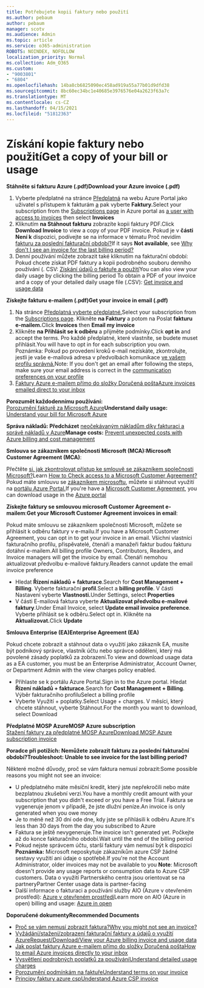 ```yaml
---
title: Potřebujete kopii faktury nebo použití
ms.author: pebaum
author: pebaum
manager: scotv
ms.audience: Admin
ms.topic: article
ms.service: o365-administration
ROBOTS: NOINDEX, NOFOLLOW
localization_priority: Normal
ms.collection: Adm_O365
ms.custom:
- "9003801"
- "6804"
ms.openlocfilehash: 14ba8cb6825090ec458ad919a55a77b01d9dfd38
ms.sourcegitcommit: 8bc60ec34bc1e40685e3976576e04a2623f63a7c
ms.translationtype: MT
ms.contentlocale: cs-CZ
ms.lasthandoff: 04/15/2021
ms.locfileid: "51812363"
---
```

# <a name="get-a-copy-of-your-bill-or-usage"></a><span data-ttu-id="659a8-102">Získání kopie faktury nebo použití</span><span class="sxs-lookup"><span data-stu-id="659a8-102">Get a copy of your bill or usage</span></span>

<span data-ttu-id="659a8-103">**Stáhněte si fakturu Azure (.pdf)**</span><span class="sxs-lookup"><span data-stu-id="659a8-103">**Download your Azure invoice (.pdf)**</span></span>

1. <span data-ttu-id="659a8-104">Vyberte předplatné na stránce [Předplatná](https://portal.azure.com/#blade/Microsoft_Azure_Billing/SubscriptionsBlade) na webu Azure Portal jako uživatel s přístupem k fakturám [a](https://docs.microsoft.com/azure/cost-management-billing/manage/manage-billing-access?WT.mc_id=Portal-Microsoft_Azure_Support) pak vyberte **Faktury.**</span><span class="sxs-lookup"><span data-stu-id="659a8-104">Select your subscription from the [Subscriptions page](https://portal.azure.com/#blade/Microsoft_Azure_Billing/SubscriptionsBlade) in Azure portal as [a user with access to invoices](https://docs.microsoft.com/azure/cost-management-billing/manage/manage-billing-access?WT.mc_id=Portal-Microsoft_Azure_Support) then select **Invoices**</span></span>
2. <span data-ttu-id="659a8-105">Kliknutím **na Stáhnout fakturu** zobrazíte kopii faktury PDF.</span><span class="sxs-lookup"><span data-stu-id="659a8-105">Click **Download Invoice** to view a copy of your PDF invoice.</span></span> <span data-ttu-id="659a8-106">Pokud je v **části Není k** dispozici, podívejte se na informace v tématu Proč nevidím [fakturu za poslední fakturační období?](https://docs.microsoft.com/azure/cost-management-billing/manage/download-azure-invoice-daily-usage-date?WT.mc_id=Portal-Microsoft_Azure_Support#noinvoice)</span><span class="sxs-lookup"><span data-stu-id="659a8-106">If it says **Not available**, see [Why don't I see an invoice for the last billing period?](https://docs.microsoft.com/azure/cost-management-billing/manage/download-azure-invoice-daily-usage-date?WT.mc_id=Portal-Microsoft_Azure_Support#noinvoice)</span></span>
3. <span data-ttu-id="659a8-107">Denní používání můžete zobrazit také kliknutím na fakturační období: Pokud chcete získat PDF faktury a kopii podrobného souboru denního používání (. CSV: [Získání údajů o faktuře a použití](https://docs.microsoft.com/azure/cost-management-billing/manage/download-azure-invoice-daily-usage-date?WT.mc_id=Portal-Microsoft_Azure_Support)</span><span class="sxs-lookup"><span data-stu-id="659a8-107">You can also view your daily usage by clicking the billing period To obtain a PDF of your invoice and a copy of your detailed daily usage file (.CSV): [Get invoice and usage data](https://docs.microsoft.com/azure/cost-management-billing/manage/download-azure-invoice-daily-usage-date?WT.mc_id=Portal-Microsoft_Azure_Support)</span></span>

<span data-ttu-id="659a8-108">**Získejte fakturu e-mailem (.pdf)**</span><span class="sxs-lookup"><span data-stu-id="659a8-108">**Get your invoice in email (.pdf)**</span></span>

1. <span data-ttu-id="659a8-109">Na stránce [Předplatná vyberte předplatné.](https://ms.portal.azure.com/#blade/Microsoft_Azure_Billing/SubscriptionsBlade)</span><span class="sxs-lookup"><span data-stu-id="659a8-109">Select your subscription from the [Subscriptions page](https://ms.portal.azure.com/#blade/Microsoft_Azure_Billing/SubscriptionsBlade).</span></span> <span data-ttu-id="659a8-110">Klikněte **na Faktury** a potom na Poslat **fakturu e-mailem.**</span><span class="sxs-lookup"><span data-stu-id="659a8-110">Click **Invoices** then **Email my invoice**</span></span>
2. <span data-ttu-id="659a8-111">Klikněte **na Přihlásit se k odběru** a přijměte podmínky.</span><span class="sxs-lookup"><span data-stu-id="659a8-111">Click **opt in** and accept the terms.</span></span> <span data-ttu-id="659a8-112">Pro každé předplatné, které vlastníte, se budete muset přihlásit.</span><span class="sxs-lookup"><span data-stu-id="659a8-112">You will have to opt in for each subscription you own.</span></span> <span data-ttu-id="659a8-113">Poznámka: Pokud po provedení kroků e-mail nezískáte, zkontrolujte, jestli je vaše e-mailová adresa v předvolbách komunikace [ve vašem profilu správná.](https://account.windowsazure.com/profile)</span><span class="sxs-lookup"><span data-stu-id="659a8-113">Note: If you don't get an email after following the steps, make sure your email address is correct in the [communication preferences on your profile](https://account.windowsazure.com/profile)</span></span>
3. [<span data-ttu-id="659a8-114">Faktury Azure e-mailem přímo do složky Doručená pošta</span><span class="sxs-lookup"><span data-stu-id="659a8-114">Azure invoices emailed direct to your inbox</span></span>](https://azure.microsoft.com/blog/azure-email-invoices/)

<span data-ttu-id="659a8-115">**Porozumět každodennímu používání:**  
 [Porozumění fakturě za Microsoft Azure](https://docs.microsoft.com/azure/cost-management-billing/understand/review-individual-bill?WT.mc_id=Portal-Microsoft_Azure_Support)</span><span class="sxs-lookup"><span data-stu-id="659a8-115">**Understand daily usage:** 
[Understand your bill for Microsoft Azure](https://docs.microsoft.com/azure/cost-management-billing/understand/review-individual-bill?WT.mc_id=Portal-Microsoft_Azure_Support)</span></span>  

<span data-ttu-id="659a8-116">**Správa nákladů: Předcházet** [neočekávaným nákladům díky fakturaci a správě nákladů v Azure](https://docs.microsoft.com/azure/cost-management-billing/manage/getting-started?WT.mc_id=Portal-Microsoft_Azure_Support)</span><span class="sxs-lookup"><span data-stu-id="659a8-116">**Manage costs:** [Prevent unexpected costs with Azure billing and cost management](https://docs.microsoft.com/azure/cost-management-billing/manage/getting-started?WT.mc_id=Portal-Microsoft_Azure_Support)</span></span>  

<span data-ttu-id="659a8-117">**Smlouva se zákazníkem společnosti Microsoft (MCA):**</span><span class="sxs-lookup"><span data-stu-id="659a8-117">**Microsoft Customer Agreement (MCA)**:</span></span>

<span data-ttu-id="659a8-118">Přečtěte  [si, jak zkontrolovat přístup ke smlouvě se zákazníkem společnosti Microsoft?](https://docs.microsoft.com/azure/cost-management-billing/manage/download-azure-invoice-daily-usage-date?WT.mc_id=Portal-Microsoft_Azure_Support#check-access-to-a-microsoft-customer-agreement)</span><span class="sxs-lookup"><span data-stu-id="659a8-118">Learn  [How to Check access to a Microsoft Customer Agreement?](https://docs.microsoft.com/azure/cost-management-billing/manage/download-azure-invoice-daily-usage-date?WT.mc_id=Portal-Microsoft_Azure_Support#check-access-to-a-microsoft-customer-agreement)</span></span>  
<span data-ttu-id="659a8-119">Pokud máte smlouvu se [zákazníkem microsoftu](https://docs.microsoft.com/azure/cost-management-billing/manage/download-azure-invoice-daily-usage-date?WT.mc_id=Portal-Microsoft_Azure_Support#check-access-to-a-microsoft-customer-agreement), můžete si stáhnout využití na [portálu Azure Portal.](https://portal.azure.com/)</span><span class="sxs-lookup"><span data-stu-id="659a8-119">If you're have a [Microsoft Customer Agreement](https://docs.microsoft.com/azure/cost-management-billing/manage/download-azure-invoice-daily-usage-date?WT.mc_id=Portal-Microsoft_Azure_Support#check-access-to-a-microsoft-customer-agreement), you can download usage in the [Azure portal](https://portal.azure.com/)</span></span>

<span data-ttu-id="659a8-120">**Získejte faktury se smlouvou microsoft Customer Agreement e-mailem**:</span><span class="sxs-lookup"><span data-stu-id="659a8-120">**Get your Microsoft Customer Agreement invoices in email**:</span></span>

<span data-ttu-id="659a8-121">Pokud máte smlouvu se zákazníkem společnosti Microsoft, můžete se přihlásit k odběru faktury v e-mailu.</span><span class="sxs-lookup"><span data-stu-id="659a8-121">If you have a Microsoft Customer Agreement, you can opt in to get your invoice in an email.</span></span> <span data-ttu-id="659a8-122">Všichni vlastníci fakturačního profilu, přispěvatelé, čtenáři a manažeři faktur budou fakturu dotáhní e-mailem.</span><span class="sxs-lookup"><span data-stu-id="659a8-122">All billing profile Owners, Contributors, Readers, and Invoice managers will get the invoice by email.</span></span> <span data-ttu-id="659a8-123">Čtenáři nemohou aktualizovat předvolbu e-mailové faktury.</span><span class="sxs-lookup"><span data-stu-id="659a8-123">Readers cannot update the email invoice preference</span></span>

- <span data-ttu-id="659a8-124">Hledat **Řízení nákladů + fakturace**.</span><span class="sxs-lookup"><span data-stu-id="659a8-124">Search for **Cost Management + Billing**.</span></span> <span data-ttu-id="659a8-125">Vyberte fakturační **profil**.</span><span class="sxs-lookup"><span data-stu-id="659a8-125">Select a **billing profile**.</span></span> <span data-ttu-id="659a8-126">V části Nastavení vyberte **Vlastnosti.**</span><span class="sxs-lookup"><span data-stu-id="659a8-126">Under Settings, select **Properties**</span></span>
- <span data-ttu-id="659a8-127">V části E-mailová faktura vyberte **Aktualizovat předvolbu e-mailové faktury**.</span><span class="sxs-lookup"><span data-stu-id="659a8-127">Under Email Invoice, select **Update email invoice preference**.</span></span> <span data-ttu-id="659a8-128">Vyberte přihlásit se k odběru.</span><span class="sxs-lookup"><span data-stu-id="659a8-128">Select opt in.</span></span> <span data-ttu-id="659a8-129">Klikněte na **Aktualizovat.**</span><span class="sxs-lookup"><span data-stu-id="659a8-129">Click **Update**</span></span>

<span data-ttu-id="659a8-130">**Smlouva Enterprise (EA)**</span><span class="sxs-lookup"><span data-stu-id="659a8-130">**Enterprise Agreement (EA)**</span></span>

<span data-ttu-id="659a8-131">Pokud chcete zobrazit a stáhnout data o využití jako zákazník EA, musíte být podnikový správce, vlastník účtu nebo správce oddělení, který má povolené zásady poplatků za zobrazení.</span><span class="sxs-lookup"><span data-stu-id="659a8-131">To view and download usage data as a EA customer, you must be an Enterprise Administrator, Account Owner, or Department Admin with the view charges policy enabled.</span></span>

- <span data-ttu-id="659a8-132">Přihlaste se k portálu Azure Portal.</span><span class="sxs-lookup"><span data-stu-id="659a8-132">Sign in to the Azure portal.</span></span> <span data-ttu-id="659a8-133">Hledat **Řízení nákladů + fakturace**.</span><span class="sxs-lookup"><span data-stu-id="659a8-133">Search for **Cost Management + Billing**.</span></span> <span data-ttu-id="659a8-134">Výběr fakturačního profilu</span><span class="sxs-lookup"><span data-stu-id="659a8-134">Select a billing profile</span></span>
- <span data-ttu-id="659a8-135">Vyberte Využití + poplatky.</span><span class="sxs-lookup"><span data-stu-id="659a8-135">Select Usage + charges.</span></span> <span data-ttu-id="659a8-136">V měsíci, který chcete stáhnout, vyberte Stáhnout.</span><span class="sxs-lookup"><span data-stu-id="659a8-136">For the month you want to download, select Download</span></span>

<span data-ttu-id="659a8-137">**Předplatné MOSP Azure**</span><span class="sxs-lookup"><span data-stu-id="659a8-137">**MOSP Azure subscription**</span></span>  
[<span data-ttu-id="659a8-138">Stažení faktury za předplatné MOSP Azure</span><span class="sxs-lookup"><span data-stu-id="659a8-138">Download MOSP Azure subscription invoice</span></span>](https://docs.microsoft.com/azure/cost-management-billing/understand/download-azure-invoice?WT.mc_id=Portal-Microsoft_Azure_Support#download-your-mosp-azure-subscription-invoice)

<span data-ttu-id="659a8-139">**Poradce při potížích: Nemůžete zobrazit fakturu za poslední fakturační období?**</span><span class="sxs-lookup"><span data-stu-id="659a8-139">**Troubleshoot: Unable to see invoice for the last billing period?**</span></span>

<span data-ttu-id="659a8-140">Některé možné důvody, proč se vám faktura nemusí zobrazit:</span><span class="sxs-lookup"><span data-stu-id="659a8-140">Some possible reasons you might not see an invoice:</span></span>

- <span data-ttu-id="659a8-141">U předplatného máte měsíční kredit, který jste nepřekročili nebo máte bezplatnou zkušební verzi.</span><span class="sxs-lookup"><span data-stu-id="659a8-141">You have a monthly credit amount with your subscription that you didn't exceed or you have a Free Trial.</span></span> <span data-ttu-id="659a8-142">Faktura se vygeneruje jenom v případě, že jste dlužní peníze.</span><span class="sxs-lookup"><span data-stu-id="659a8-142">An invoice is only generated when you owe money</span></span>
- <span data-ttu-id="659a8-143">Je to méně než 30 dní ode dne, kdy jste se přihlásili k odběru Azure.</span><span class="sxs-lookup"><span data-stu-id="659a8-143">It's less than 30 days from the day you subscribed to Azure</span></span>
- <span data-ttu-id="659a8-144">Faktura se ještě nevygeneruje.</span><span class="sxs-lookup"><span data-stu-id="659a8-144">The invoice isn't generated yet.</span></span> <span data-ttu-id="659a8-145">Počkejte až do konce fakturačního období.</span><span class="sxs-lookup"><span data-stu-id="659a8-145">Wait until the end of the billing period</span></span>
- <span data-ttu-id="659a8-146">Pokud nejste správcem účtu, starší faktury vám nemusí být k dispozici **Poznámka:** Microsoft neposkytuje zákazníkům azure CSP žádné sestavy využití ani údaje o spotřebě.</span><span class="sxs-lookup"><span data-stu-id="659a8-146">If you're not the Account Administrator, older invoices may not be available to you **Note**: Microsoft doesn't provide any usage reports or consumption data to Azure CSP customers.</span></span> <span data-ttu-id="659a8-147">Data o využití Partnerského centra jsou orientovat se na partnery</span><span class="sxs-lookup"><span data-stu-id="659a8-147">Partner Center usage data is partner-facing</span></span>
- <span data-ttu-id="659a8-148">Další informace o fakturaci a používání služby AIO (Azure v otevřeném prostředí): [Azure v otevřeném prostředí](https://azure.microsoft.com/offers/ms-azr-0111p/)</span><span class="sxs-lookup"><span data-stu-id="659a8-148">Learn more on AIO (Azure in open) billing and usage: [Azure in open](https://azure.microsoft.com/offers/ms-azr-0111p/)</span></span>

<span data-ttu-id="659a8-149">**Doporučené dokumenty**</span><span class="sxs-lookup"><span data-stu-id="659a8-149">**Recommended Documents**</span></span>

- [<span data-ttu-id="659a8-150">Proč se vám nemusí zobrazit faktura?</span><span class="sxs-lookup"><span data-stu-id="659a8-150">Why you might not see an invoice?</span></span>](https://docs.microsoft.com/azure/cost-management-billing/understand/download-azure-invoice?WT.mc_id=Portal-Microsoft_Azure_Support#noinvoice)
- [<span data-ttu-id="659a8-151">Vyžádání/stažení/zobrazení fakturační faktury a údajů o využití Azure</span><span class="sxs-lookup"><span data-stu-id="659a8-151">Request/Download/View your Azure billing invoice and usage data</span></span>](https://docs.microsoft.com/azure/cost-management-billing/manage/download-azure-invoice-daily-usage-date?WT.mc_id=Portal-Microsoft_Azure_Support)
- [<span data-ttu-id="659a8-152">Jak poslat faktury Azure e-mailem přímo do složky Doručená pošta</span><span class="sxs-lookup"><span data-stu-id="659a8-152">How to email Azure invoices directly to your inbox</span></span>](https://docs.microsoft.com/azure/cost-management-billing/manage/download-azure-invoice-daily-usage-date?WT.mc_id=Portal-Microsoft_Azure_Support)
- [<span data-ttu-id="659a8-153">Vysvětlení podrobných poplatků za používání</span><span class="sxs-lookup"><span data-stu-id="659a8-153">Understand detailed usage charges</span></span>](https://docs.microsoft.com/azure/cost-management-billing/understand/review-individual-bill?WT.mc_id=Portal-Microsoft_Azure_Support#csv)
- [<span data-ttu-id="659a8-154">Porozumění podmínkám na faktuře</span><span class="sxs-lookup"><span data-stu-id="659a8-154">Understand terms on your invoice</span></span>](https://docs.microsoft.com/azure/cost-management-billing/understand/understand-invoice?WT.mc_id=Portal-Microsoft_Azure_Support)
- [<span data-ttu-id="659a8-155">Principy faktury azure csp</span><span class="sxs-lookup"><span data-stu-id="659a8-155">Understand Azure CSP invoice</span></span>](https://docs.microsoft.com/partner-center/azure-plan-lp?WT.mc_id=Portal-Microsoft_Azure_Support)
